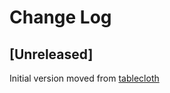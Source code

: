 # Change Log

## [Unreleased]

Initial version moved from [tablecloth](https://github.com/scicloj/tablecloth/blob/pipelines/src/tablecloth/pipeline.clj)
